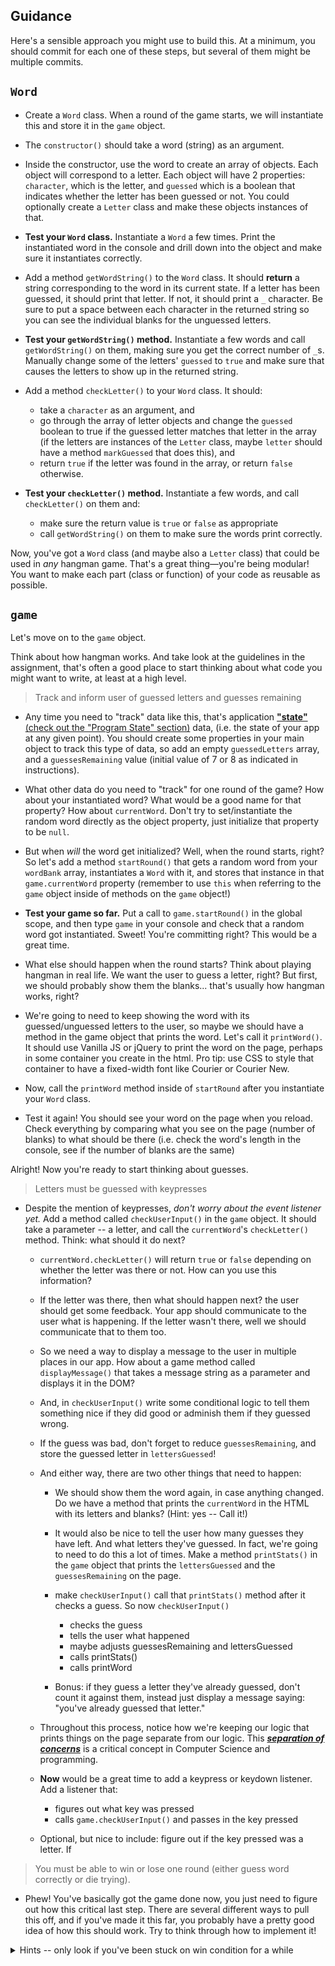 ## Guidance

Here's a sensible approach you might use to build this.  At a minimum, you should commit for each one of these steps, but several of them might be multiple commits. 


## `Word`

* Create a `Word` class.  When a round of the game starts, we will instantiate this and store it in the `game` object.

* The `constructor()` should take a word (string) as an argument.

* Inside the constructor, use the word to create an array of objects.  Each object will correspond to a letter.  Each object will have 2 properties: `character`, which is the letter, and `guessed` which is a boolean that indicates whether the letter has been guessed or not.  You could optionally create a `Letter` class and make these objects instances of that. 

* **Test your `Word` class.** Instantiate a `Word` a few times.  Print the instantiated word in the console and drill down into the object and make sure it instantiates correctly.

* Add a method `getWordString()` to the `Word` class.  It should **return** a string corresponding to the word in its current state.  If a letter has been guessed, it should print that letter.  If not, it should print a `_` character.  Be sure to put a space between each character in the returned string so you can see the individual blanks for the unguessed letters.

* **Test your `getWordString()` method.** Instantiate a few words and call `getWordString()` on them, making sure you get the correct number of `_`s. Manually change some of the letters' `guessed` to `true` and make sure that causes the letters to show up in the returned string.

* Add a method `checkLetter()` to your `Word` class.  It should:
  * take a `character` as an argument, and
  * go through the array of letter objects and change the `guessed` boolean to true if the guessed letter matches that letter in the array (if the letters are instances of the `Letter` class, maybe `letter` should have a method `markGuessed` that does this), and
  * return `true` if the letter was found in the array, or return `false` otherwise. 

* **Test your `checkLetter()` method.** Instantiate a few words, and call `checkLetter()` on them and:
  * make sure the return value is `true` or `false` as appropriate
  * call `getWordString()` on them to make sure the words print correctly.

Now, you've got a `Word` class (and maybe also a `Letter` class) that could be used in _any_ hangman game.  That's a great thing—you're being modular!  You want to make each part (class or function) of your code as reusable as possible. 


## `game`

Let's move on to the `game` object.

Think about how hangman works.  And take look at the guidelines in the assignment, that's often a good place to start thinking about what code you might want to write, at least at a high level.

> Track and inform user of guessed letters and guesses remaining

* Any time you need to "track" data like this, that's application [**"state"** (check out the "Program State" section)](https://en.wikipedia.org/wiki/State_(computer_science)) data, (i.e. the state of your app at any given point).  You should create some properties in your main object to track this type of data, so add an empty `guessedLetters` array, and a `guessesRemaining` value (initial value of 7 or 8 as indicated in instructions).

* What other data do you need to "track" for one round of the game? How about your instantiated word?  What would be a good name for that property? How about `currentWord`. Don't try to set/instantiate the random word directly as the object property, just initialize that property to be `null`.

* But when _will_ the word get initialized?  Well, when the round starts, right?  So let's add a method `startRound()` that gets a random word from your `wordBank` array, instantiates a `Word` with it, and stores that instance in that `game.currentWord` property (remember to use `this` when referring to the `game` object inside of methods on the `game` object!)

* **Test your game so far.**  Put a call to `game.startRound()` in the global scope, and then type `game` in your console and check that a random word got instantiated.  Sweet!  You're committing right?  This would be a great time. 

* What else should happen when the round starts?  Think about playing hangman in real life.  We want the user to guess a letter, right?  But first, we should probably show them the blanks... that's usually how hangman works, right?

* We're going to need to keep showing the word with its guessed/unguessed letters to the user, so maybe we should have a method in the game object that prints the word.  Let's call it `printWord()`.  It should use Vanilla JS or jQuery to print the word on the page, perhaps in some container you create in the html.  Pro tip: use CSS to style that container to have a fixed-width font like Courier or Courier New.

* Now, call the `printWord` method inside of `startRound` after you instantiate your `Word` class.

* Test it again!  You should see your word on the page when you reload.  Check everything by comparing what you see on the page (number of blanks) to what should be there (i.e. check the word's length in the console, see if the number of blanks are the same)

Alright!  Now you're ready to start thinking about guesses.

> Letters must be guessed with keypresses

* Despite the mention of keypresses, _don't worry about the event listener yet._ Add a method called `checkUserInput()` in the `game` object.  It should take a parameter -- a letter, and call the `currentWord`'s `checkLetter()` method.  Think: what should it do next? 

  * `currentWord.checkLetter()` will return `true` or `false` depending on whether the letter was there or not.  How can you use this information? 
  
  * If the letter was there, then what should happen next? the user should get some feedback.  Your app should communicate to the user what is happening.  If the letter wasn't there, well we should communicate that to them too. 

  * So we need a way to display a message to the user in multiple places in our app.  How about a game method called `displayMessage()` that takes a message string as a parameter and displays it in the DOM? 

  * And, in `checkUserInput()` write some conditional logic to tell them something nice if they did good or adminish them if they guessed wrong. 

  * If the guess was bad, don't forget to reduce `guessesRemaining`, and store the guessed letter in `lettersGuessed`!

  * And either way, there are two other things that need to happen:

      * We should show them the word again, in case anything changed.  Do we have a method that prints the `currentWord` in the HTML with its letters and blanks?  (Hint: yes -- Call it!)

      * It would also be nice to tell the user how many guesses they have left. And what letters they've guessed.  In fact, we're going to need to do this a lot of times.  Make a method `printStats()` in the `game` object that prints the `lettersGuessed` and the `guessesRemaining` on the page. 

      * make `checkUserInput()` call that `printStats()` method after it checks a guess.  So now `checkUserInput()`
        * checks the guess
        * tells the user what happened
        * maybe adjusts guessesRemaining and lettersGuessed
        * calls printStats()
        * calls printWord

      * Bonus: if they guess a letter they've already guessed, don't count it against them, instead just display a message saying: "you've already guessed that letter."

  * Throughout this process, notice how we're keeping our logic that prints things on the page separate from our logic.  This [_**separation of concerns**_](https://en.wikipedia.org/wiki/Separation_of_concerns) is a critical concept in Computer Science and programming.

  * **Now** would be a great time to add a keypress or keydown listener.  Add a listener that:
    * figures out what key was pressed
    * calls `game.checkUserInput()` and passes in the key pressed

  * Optional, but nice to include: figure out if the key pressed was a letter.  If 

> You must be able to win or lose one round (either guess word correctly or die trying).

* Phew!  You've basically got the game done now, you just need to figure out how this critical last step.  There are several different ways to pull this off, and if you've made it this far, you probably have a pretty good idea of how this should work.  Try to think through how to implement it!

<details>
  <summary>Hints -- only look if you've been stuck on win condition for a while</summary>

  * add a `wordCompletelyGuessed()` method to the `Word` class that returns true if all the letters are correctly guessed

  * use it with some conditionals in the `checkUserInput()` 

</details>


